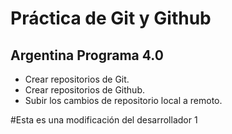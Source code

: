 # Práctica de Git y Github

## Argentina Programa 4.0

* Crear repositorios de Git.
* Crear repositorios de Github.
* Subir los cambios de repositorio local a remoto.

#Esta es una modificación del desarrollador 1